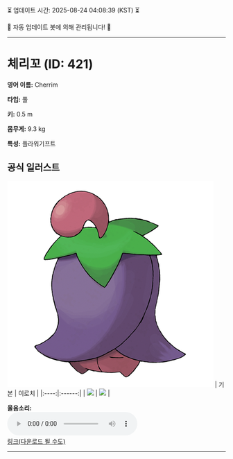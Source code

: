 
⏳ 업데이트 시간: 2025-08-24 04:08:39 (KST) ⏳

🤖 자동 업데이트 봇에 의해 관리됩니다! 🤖

---

# 체리꼬 (ID: 421)
**영어 이름:** Cherrim

**타입:** 풀

**키:** 0.5 m

**몸무게:** 9.3 kg

**특성:** 플라워기프트

## 공식 일러스트
![](https://raw.githubusercontent.com/PokeAPI/sprites/master/sprites/pokemon/other/official-artwork/421.png)
| 기본 | 이로치 |
|:----:|:------:|
| <img src="http://play.pokemonshowdown.com/sprites/ani/cherrim.gif" width="200"> | <img src="http://play.pokemonshowdown.com/sprites/ani-shiny/cherrim.gif" width="200"> |

**울음소리:**<br><audio controls src="https://raw.githubusercontent.com/PokeAPI/cries/main/cries/pokemon/latest/421.ogg"></audio><br> [링크(다운로드 될 수도)](https://raw.githubusercontent.com/PokeAPI/cries/main/cries/pokemon/latest/421.ogg)


---
